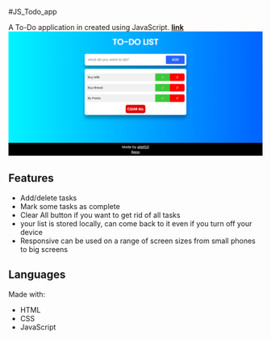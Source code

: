 #JS_Todo_app

A To-Do application in created using JavaScript. **[link](https://briantwene.github.io/js_todo_app/)**
![todo-example](todo.png)

## Features

- Add/delete tasks
- Mark some tasks as complete
- Clear All button if you want to get rid of all tasks
- your list is stored locally, can come back to it even if you turn off your device
- Responsive can be used on a range of screen sizes from small phones to big screens

## Languages

Made with:

- HTML
- CSS
- JavaScript
